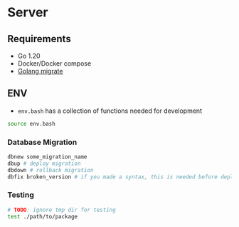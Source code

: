 # Server

## Requirements

- Go 1.20
- Docker/Docker compose
- [Golang migrate](https://github.com/golang-migrate/migrate)

## ENV

- `env.bash` has a collection of functions needed for development

```sh
source env.bash
```

### Database Migration

```sh
dbnew some_migration_name
dbup # deploy migration
dbdown # rollback migration
dbfix broken_version # if you made a syntax, this is needed before deploying again
```

### Testing

```sh
# TODO: ignore tmp dir for testing
test ./path/to/package
```
